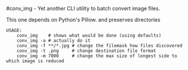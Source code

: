 #conv_img - Yet another CLI utility to batch convert image files.

This one depends on Python's Pillow. and preserves directories

```
USAGE:
	conv_img    # shows what would be done (using defaults)
	conv_img -a # actually do it 
	conv_img -f **/*.jpg # change the filemask how files discovered
	conv_img -t .png     # change destination file format
	conv_img -m 7000     # change the max size of longest side to which image is reduced 
```

